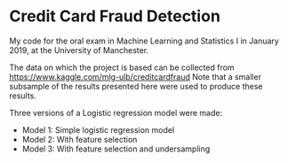 # Credit Card Fraud Detection
My code for the oral exam in Machine Learning and Statistics I in January 2019, at the University of Manchester.

The data on which the project is based can be collected from https://www.kaggle.com/mlg-ulb/creditcardfraud 
Note that a smaller subsample of the results presented here were used to produce these results.

Three versions of a Logistic regression model were made:
- Model 1: Simple logistic regression model
- Model 2: With feature selection
- Model 3: With feature selection and undersampling
